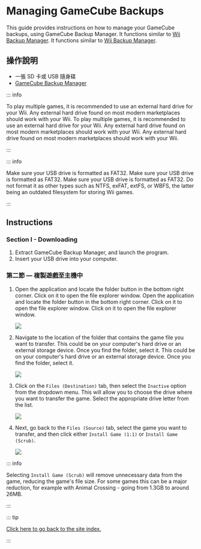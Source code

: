 # Managing GameCube Backups

This guide provides instructions on how to manage your GameCube backups, using GameCube Backup Manager. It functions similar to <a href="wii-backups#using-wii-backup-manager">Wii Backup Manager</a>. It functions similar to [Wii Backup Manager](wii-backups#using-wii-backup-manager).

## 操作說明

- 一張 SD 卡或 USB 隨身碟
- [GameCube Backup Manager](https://github.com/AxionDrak/GameCube-Backup-Manager/releases)

::: info

To play multiple games, it is recommended to use an external hard drive for your Wii. Any external hard drive found on most modern marketplaces should work with your Wii. To play multiple games, it is recommended to use an external hard drive for your Wii. Any external hard drive found on most modern marketplaces should work with your Wii. Any external hard drive found on most modern marketplaces should work with your Wii.

:::

::: info

Make sure your USB drive is formatted as FAT32. Make sure your USB drive is formatted as FAT32. Make sure your USB drive is formatted as FAT32. Do not format it as other types such as NTFS, exFAT, extFS, or WBFS, the latter being an outdated filesystem for storing Wii games.

:::

## Instructions

### Section I - Downloading

1. Extract GameCube Backup Manager, and launch the program.
2. Insert your USB drive into your computer.

### 第二節 — 複製遊戲至主機中

1. Open the application and locate the folder button in the bottom right corner. Click on it to open the file explorer window. Open the application and locate the folder button in the bottom right corner. Click on it to open the file explorer window. Click on it to open the file explorer window.

    ![](/images/desktop-apps/GCBM/folderbutton.png)

2. Navigate to the location of the folder that contains the game file you want to transfer. This could be on your computer's hard drive or an external storage device. Once you find the folder, select it. This could be on your computer's hard drive or an external storage device. Once you find the folder, select it.

    ![](/images/desktop-apps/GCBM/selectfolder.png)

3. Click on the `Files (Destination)` tab, then select the `Inactive` option from the dropdown menu. This will allow you to choose the drive where you want to transfer the game. Select the appropriate drive letter from the list.

    ![](/images/desktop-apps/GCBM/selectdrive.png)

4. Next, go back to the `Files (Source)` tab, select the game you want to transfer, and then click either `Install Game (1:1)` or `Install Game (Scrub)`.

    ![](/images/desktop-apps/GCBM/installgame.png)

::: info

Selecting `Install Game (Scrub)` will remove unnecessary data from the game, reducing the game's file size. For some games this can be a major reduction, for example with Animal Crossing - going from 1.3GB to around 26MB.

:::

::: tip

[Click here to go back to the site index.](site-navigation)

:::
